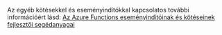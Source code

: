Az egyéb kötésekkel és eseményindítókkal kapcsolatos további információért lásd: [Az Azure Functions eseményindítóinak és kötéseinek fejlesztői segédanyagai](../articles/azure-functions/functions-triggers-bindings.md)



<!--HONumber=Nov16_HO2-->


